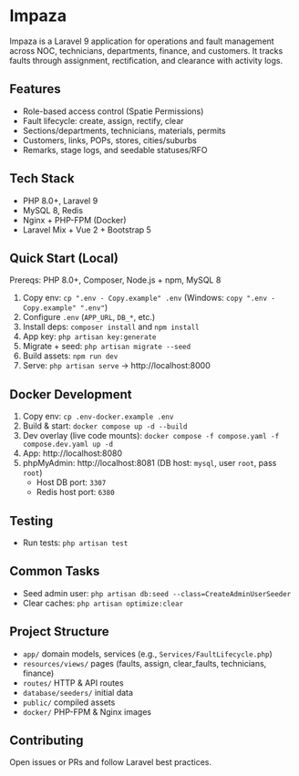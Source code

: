 # Impaza

Impaza is a Laravel 9 application for operations and fault management across NOC, technicians, departments, finance, and customers. It tracks faults through assignment, rectification, and clearance with activity logs.

## Features
- Role-based access control (Spatie Permissions)
- Fault lifecycle: create, assign, rectify, clear
- Sections/departments, technicians, materials, permits
- Customers, links, POPs, stores, cities/suburbs
- Remarks, stage logs, and seedable statuses/RFO

## Tech Stack
- PHP 8.0+, Laravel 9
- MySQL 8, Redis
- Nginx + PHP-FPM (Docker)
- Laravel Mix + Vue 2 + Bootstrap 5

## Quick Start (Local)
Prereqs: PHP 8.0+, Composer, Node.js + npm, MySQL 8

1. Copy env: `cp ".env - Copy.example" .env` (Windows: `copy ".env - Copy.example" ".env"`)
2. Configure `.env` (`APP_URL`, `DB_*`, etc.)
3. Install deps: `composer install` and `npm install`
4. App key: `php artisan key:generate`
5. Migrate + seed: `php artisan migrate --seed`
6. Build assets: `npm run dev`
7. Serve: `php artisan serve` → http://localhost:8000

## Docker Development
1. Copy env: `cp .env-docker.example .env`
2. Build & start: `docker compose up -d --build`
3. Dev overlay (live code mounts):
   `docker compose -f compose.yaml -f compose.dev.yaml up -d`
4. App: http://localhost:8080
5. phpMyAdmin: http://localhost:8081 (DB host: `mysql`, user `root`, pass `root`)
   - Host DB port: `3307`
   - Redis host port: `6380`

## Testing
- Run tests: `php artisan test`

## Common Tasks
- Seed admin user: `php artisan db:seed --class=CreateAdminUserSeeder`
- Clear caches: `php artisan optimize:clear`

## Project Structure
- `app/` domain models, services (e.g., `Services/FaultLifecycle.php`)
- `resources/views/` pages (faults, assign, clear_faults, technicians, finance)
- `routes/` HTTP & API routes
- `database/seeders/` initial data
- `public/` compiled assets
- `docker/` PHP-FPM & Nginx images

## Contributing
Open issues or PRs and follow Laravel best practices.

